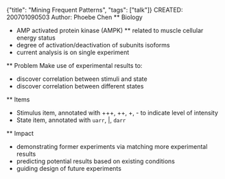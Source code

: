 {"title": "Mining Frequent Patterns", "tags": ["talk"]}
CREATED: 200701090503
Author: Phoebe Chen
** Biology
 * AMP activated protein kinase (AMPK)
 ** related to muscle cellular energy status
 * degree of activation/deactivation of subunits isoforms
 * current analysis is on single experiment

** Problem
Make use of experimental results to:
 * discover correlation between stimuli and state
 * discover correlation between different states

** Items
 * Stimulus item, annotated with +++, ++, +, - to indicate level of intensity
 * State item, annotated with `uarr`, |, `darr`

** Impact
 * demonstrating former experiments via matching more experimental results
 * predicting potential results based on existing conditions
 * guiding design of future experiments
